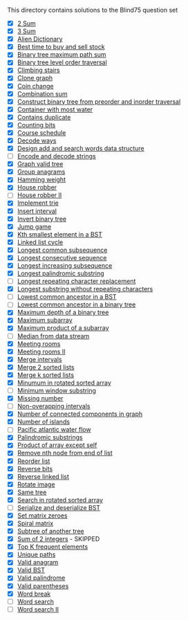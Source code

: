 This directory contains solutions to the Blind75 question set

- [x] [2 Sum](./2Sum.py)
- [x] [3 Sum](./3Sum.py)
- [x] [Alien Dictionary](./alienDictionary.py)
- [x] [Best time to buy and sell stock](./bestTimeBuySell.py)
- [x] [Binary tree maximum path sum](./binaryTreeMaxPathSum.py)
- [x] [Binary tree level order traversal](./bTreeLevelTraversal.py)
- [x] [Climbing stairs](./climbingStairs.py)
- [x] [Clone graph](./cloneGraph.py)
- [x] [Coin change](./coinChange.py)
- [x] [Combination sum](./combinationSum.py)
- [x] [Construct binary tree from preorder and inorder traversal](./constructBinaryTreeFromPreInTraversal.py)
- [x] [Container with most water](./containerWithMostWater.py)
- [x] [Contains duplicate](./containsDuplicate.py)
- [x] [Counting bits](./countingBits.py)
- [x] [Course schedule](./courseSchedule.py)
- [x] [Decode ways](./decodeWays.py)
- [x] [Design add and search words data structure](./designAddSearchWordsDS.py)
- [ ] [Encode and decode strings](./encodeDecodeStrings.py)
- [x] [Graph valid tree](./graphValidTree.py)
- [x] [Group anagrams](./groupAnagrams.py)
- [x] [Hamming weight](./hammingWeight.py)
- [x] [House robber](./houseRobber.py)
- [ ] [House robber II](./houseRobberII.py)
- [x] [Implement trie](./implementTrie.py)
- [x] [Insert interval](./insInterval.py)
- [x] [Invert binary tree](./invertBinaryTree.py)
- [x] [Jump game](./jumpGame.py)
- [x] [Kth smallest element in a BST](./kthSmallestElementInBST.py)
- [x] [Linked list cycle](./linkedListCycle.py)
- [x] [Longest common subsequence](./longestCommonSubsequence.py)
- [x] [Longest consecutive sequence](./longestConsecSeq.py)
- [x] [Longest increasing subsequence](./longestIncrSubsequence.py)
- [x] [Longest palindromic substring](./longestPalindromicSubstring.py)
- [ ] [Longest repeating character replacement](./longestRepeatingCharacterReplacement.py)
- [x] [Longest substring without repeating characters](./longestSubstrWoRepeatingChars.py)
- [ ] [Lowest common ancestor in a BST](./lowestCommonAncestorBST.py)
- [ ] [Lowest common ancestor in a binary tree](./lowestCommonAncestorBTree.py)
- [x] [Maximum depth of a binary tree](./maxDepthBTree.py)
- [x] [Maximum subarray](./maximumSubarray.py)
- [x] [Maximum product of a subarray](./maxProductSubarray.py)
- [ ] [Median from data stream](./medianFromDataStream.py)
- [x] [Meeting rooms](./meetingRooms.py)
- [x] [Meeting rooms II](./meetingRoomsII.py)
- [x] [Merge intervals](./mergeIntervals.py)
- [x] [Merge 2 sorted lists](./merge2SortedLists.py)
- [x] [Merge k sorted lists](./mergeKSortedLists.py)
- [x] [Minumum in rotated sorted array](./minRotatedSorterArr.py)
- [ ] [Minimum window substring](./minWindowSubstring.py)
- [x] [Missing number](./missingNumber.py)
- [ ] [Non-overapping intervals](./nonOverlappingIntervals.py)
- [x] [Number of connected components in graph](./numConnectedComponentsGraph.py)
- [x] [Number of islands](./numIslands.py)
- [ ] [Pacific atlantic water flow](./pacificAtlanticWaterFlow.py)
- [x] [Palindromic substrings](./palindromicSubstrs.py)
- [x] [Product of array except self](./productOfArrExceptSelf.py)
- [x] [Remove nth node from end of list](./removeNthNodeFromEndOfList.py)
- [x] [Reorder list](./reorderList.py)
- [x] [Reverse bits](./reverseBits.py)
- [x] [Reverse linked list](./reverseLinkedList.py)
- [x] [Rotate image](./rotateImage.py)
- [x] [Same tree](./sameTree.py)
- [x] [Search in rotated sorted array](./searchInRotatedSortedArray.py)
- [ ] [Serialize and deserialize BST](./serializeDeserializeBST.py)
- [x] [Set matrix zeroes](./setMatrixZeroes.py)
- [x] [Spiral matrix](./spiralMatrix.py)
- [x] [Subtree of another tree](./subtreeOfAnotherTree.py)
- [x] [Sum of 2 integers](./sumOf2Integers.py) - SKIPPED
- [x] [Top K frequent elements](./topKFrequent.py)
- [x] [Unique paths](./uniquePaths.py)
- [x] [Valid anagram](./validAnagram.py)
- [x] [Valid BST](./validateBST.py)
- [x] [Valid palindrome](./validPalindrome.py)
- [x] [Valid parentheses](./validParentheses.py)
- [x] [Word break](./wordBreak.py)
- [ ] [Word search](./wordSearch.py)
- [ ] [Word search II](./wordSearchII.py)
